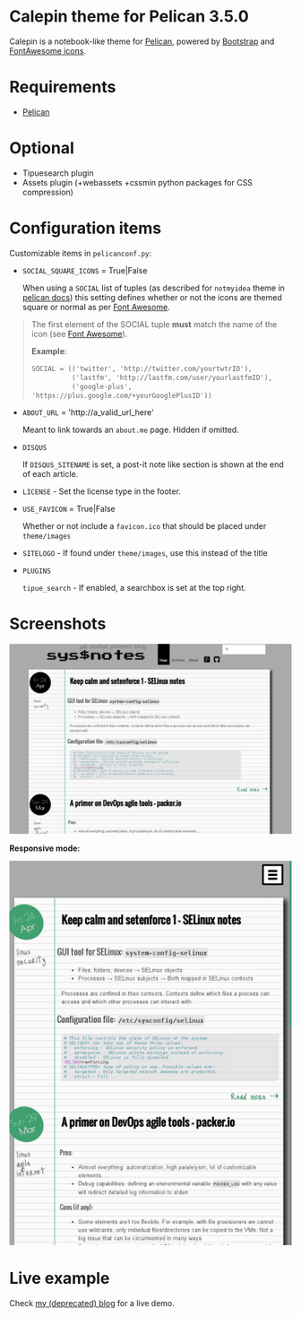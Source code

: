 # Calepin theme for Pelican 3.5.0

Calepin is a notebook-like theme for [Pelican](https://github.com/getpelican/pelican),
powered by [Bootstrap](http://getbootstrap.com) and 
[FontAwesome icons](http://fortawesome.github.io/Font-Awesome/).

# Requirements

- [Pelican](https://github.com/getpelican/pelican)

# Optional

- Tipuesearch plugin
- Assets plugin (+webassets +cssmin python packages for CSS compression)

# Configuration items

Customizable items in `pelicanconf.py`:

- `SOCIAL_SQUARE_ICONS` = True|False

    When using a `SOCIAL` list of tuples (as described for `notmyidea` theme
    in [pelican docs](http://docs.getpelican.com/en/latest/settings.html)) this
    setting defines whether or not the icons are themed square or normal as
    per [Font Awesome](http://fortawesome.github.io/Font-Awesome/icons/).

> The first element of the SOCIAL tuple **must** match the name of the icon
> (see [Font Awesome](http://fortawesome.github.io/Font-Awesome/icons/)).
>
> **Example**:
>
>     SOCIAL = (('twitter', 'http://twitter.com/yourtwtrID'),
>               ('lastfm', 'http://lastfm.com/user/yourlastfmID'),
>               ('google-plus', 'https://plus.google.com/+yourGooglePlusID'))

- `ABOUT_URL` = 'http://a_valid_url_here'

    Meant to link towards an `about.me` page. Hidden if omitted.

- `DISQUS`

    If `DISQUS_SITENAME` is set, a post-it note like section is shown
    at the end of each article.

- `LICENSE` - Set the license type in the footer.

- `USE_FAVICON` = True|False

    Whether or not include a `favicon.ico` that should be placed under
    `theme/images`

- `SITELOGO` - If found under `theme/images`, use this instead of the title

- `PLUGINS`

   `tipue_search` - If enabled, a searchbox is set at the top right.

# Screenshots

![screenshot](screenshot.png)

**Responsive mode:**

![screenshot](screenshot_responsive.png)

# Live example

Check [my (deprecated) blog](http://fernandezcuesta.github.io) for a live demo.

